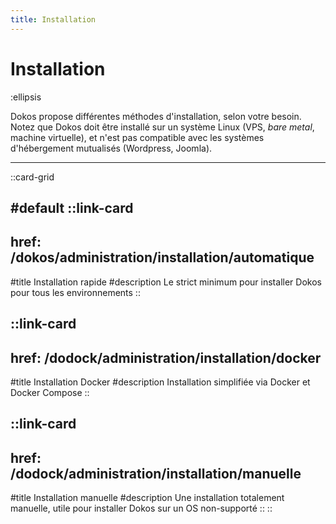 ```yaml
---
title: Installation
---
```


# Installation

:ellipsis

Dokos propose différentes méthodes d'installation, selon votre besoin.  
Notez que Dokos doit être installé sur un système Linux (VPS, *bare metal*, machine virtuelle), et n'est pas compatible avec les systèmes d'hébergement mutualisés (Wordpress, Joomla).

---

::card-grid

#default
  ::link-card
  ---
  href: /dokos/administration/installation/automatique
  ---
  #title
  Installation rapide
  #description
  Le strict minimum pour installer Dokos pour tous les environnements
  ::

  ::link-card
  ---
  href: /dodock/administration/installation/docker
  ---
  #title
  Installation Docker
  #description
  Installation simplifiée via Docker et Docker Compose
  ::

  ::link-card
  ---
  href: /dodock/administration/installation/manuelle
  ---
  #title
  Installation manuelle
  #description
  Une installation totalement manuelle, utile pour installer Dokos sur un OS non-supporté
  ::
::
